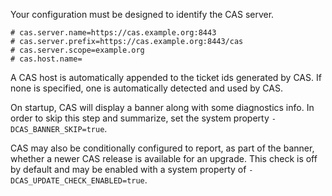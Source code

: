 Your configuration must be designed to identify the CAS server.

```properties
# cas.server.name=https://cas.example.org:8443
# cas.server.prefix=https://cas.example.org:8443/cas 
# cas.server.scope=example.org
# cas.host.name=
```

A CAS host is automatically appended to the ticket ids generated by CAS.
If none is specified, one is automatically detected and used by CAS.

On startup, CAS will display a banner along with some diagnostics info.
In order to skip this step and summarize, set the system property `-DCAS_BANNER_SKIP=true`.

CAS may also be conditionally configured to report, as part of the
banner, whether a newer CAS release is available for an upgrade.
This check is off by default and may be enabled with a system property of `-DCAS_UPDATE_CHECK_ENABLED=true`.

